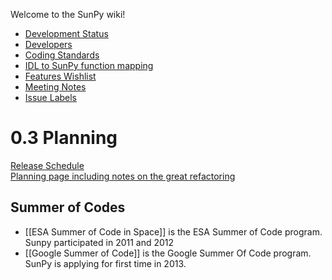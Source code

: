 Welcome to the SunPy wiki!

* [Development Status](https://github.com/sunpy/sunpy/wiki/Development-Status)
* [Developers](http://github.com/sunpy/sunpy/wiki/Developers)
* [Coding Standards](http://github.com/sunpy/sunpy/wiki/Developer-Standards)
* [IDL to SunPy function mapping](http://github.com/sunpy/sunpy/wiki/IDL-to-SunPy-function-mapping)
* [Features Wishlist](http://github.com/sunpy/sunpy/wiki/Feature-Wishlist)
* [Meeting Notes](http://github.com/sunpy/sunpy/wiki/Meeting-Notes)
* [Issue Labels](http://github.com/sunpy/sunpy/wiki/Issue-Labels)

# 0.3 Planning
[Release Schedule](https://github.com/sunpy/sunpy/wiki/0.3-Release-Schedule)  
[Planning page including notes on the great refactoring](https://github.com/sunpy/sunpy/wiki/0.3-Planning)

## Summer of Codes
* [[ESA Summer of Code in Space]] is the ESA Summer of Code program.  Sunpy participated in 2011 and 2012 
* [[Google Summer of Code]] is the Google Summer Of Code program.  SunPy is applying for first time in 2013.